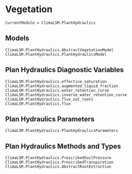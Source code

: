 # Vegetation

```@meta
CurrentModule = ClimaLSM.PlantHydraulics
```
## Models

```@docs
ClimaLSM.PlantHydraulics.AbstractVegetationModel
ClimaLSM.PlantHydraulics.PlantHydraulicsModel
```

## Plan Hydraulics Diagnostic Variables

```@docs
ClimaLSM.PlantHydraulics.effective_saturation
ClimaLSM.PlantHydraulics.augmented_liquid_fraction
ClimaLSM.PlantHydraulics.water_retention_curve
ClimaLSM.PlantHydraulics.inverse_water_retention_curve
ClimaLSM.PlantHydraulics.flux_out_roots
ClimaLSM.PlantHydraulics.flux
```

## Plan Hydraulics Parameters

```@docs
ClimaLSM.PlantHydraulics.PlantHydraulicsParameters
```

## Plan Hydraulics Methods and Types

```@docs
ClimaLSM.PlantHydraulics.PrescribedSoilPressure
ClimaLSM.PlantHydraulics.PrescribedTranspiration
ClimaLSM.PlantHydraulics.AbstractRootExtraction
```